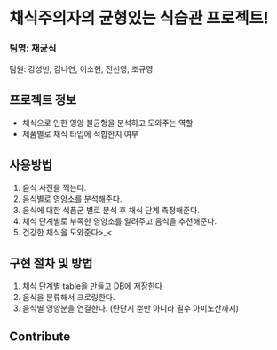 # 채식주의자의 균형있는 식습관 프로젝트! 
### 팀명: 채균식
팀원: 강성빈, 김나연, 이소현, 전선영, 조규영
## 프로젝트 정보
- 채식으로 인한 영양 불균형을 분석하고 도와주는 역할
- 제품별로 채식 타입에 적합한지 여부
## 사용방법
1. 음식 사진을 찍는다.
2. 음식별로 영양소를 분석해준다.
3. 음식에 대한 식품군 별로 분석 후 채식 단계 측정해준다.
4. 채식 단계별로 부족한 영양소를 알려주고 음식을 추천해준다.
5. 건강한 채식을 도와준다>_<

## 구현 절차 및 방법
1. 채식 단계별 table을 만들고 DB에 저장한다
2. 음식을 분류해서 크로링한다.
3. 음식별 영양분을 연결한다. (탄단지 뿐만 아니라 필수 아미노산까지)
## Contribute

